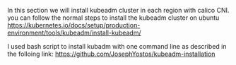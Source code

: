 In this section we will install kubeadm cluster in each region with calico CNI.
you can follow the normal steps to install the kubeadm cluster on ubuntu https://kubernetes.io/docs/setup/production-environment/tools/kubeadm/install-kubeadm/

I used bash script to install kubadm with one command line as described in the folloing link: 
https://github.com/JosephYostos/kubeadm-installation

